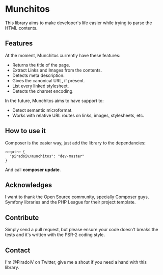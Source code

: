 # Munchitos

This library aims to make developer's life easier
while trying to parse the HTML contents.

## Features
At the moment, Munchitos currently have these features:

- Returns the title of the page.
- Extract Links and Images from the contents.
- Detects meta description.
- Gives the canonical URL, if present.
- List every linked stylesheet.
- Detects the charset encoding.

In the future, Munchitos aims to have support to:

- Detect semantic microformat.
- Works with relative URL routes on links, images,
stylesheets, etc.

## How to use it

Composer is the easier way, just add the library
to the dependancies:

    require {
      "piradoiv/munchitos": "dev-master"
    }

And call **composer update**.

## Acknowledges

I want to thank the Open Source community, specially
Composer guys, Symfony libraries and the PHP League
for their project template.

## Contribute

Simply send a pull request, but please ensure your
code doesn't breaks the tests and it's written
with the PSR-2 coding style.

## Contact

I'm @PiradoIV on Twitter, give me a shout if you
need a hand with this library.
